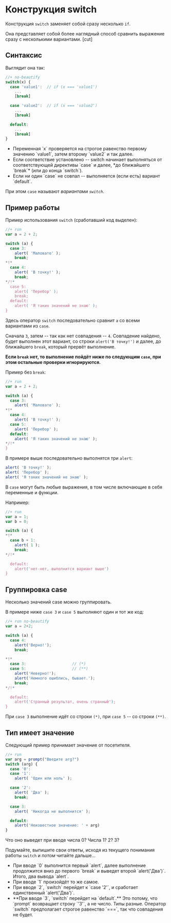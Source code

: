 # Конструкция switch

Конструкция `switch` заменяет собой сразу несколько `if`.

Она представляет собой более наглядный способ сравнить выражение сразу с несколькими вариантами.
[cut]
## Синтаксис

Выглядит она так:

```js
//+ no-beautify
switch(x) {
  case 'value1':  // if (x === 'value1')
    ...
    [break]

  case 'value2':  // if (x === 'value2')
    ...
    [break]

  default:
    ...
    [break]
}
```

<ul>
<li>
Переменная `x` проверяется на строгое равенство первому значению `value1`, затем второму `value2` и так далее. 
</li>
<li>
Если соответствие установлено -- switch начинает выполняться от соответствующей директивы `case` и далее, *до ближайшего `break`* (или до конца `switch`).
</li>
<li>
Если ни один `case` не совпал -- выполняетcя (если есть) вариант `default`.
</li>
</ul>

При этом `case` называют *вариантами `switch`*. 

## Пример работы   

Пример использования `switch` (сработавший код выделен):

```js
//+ run
var a = 2 + 2;

switch (a) {
  case 3:
    alert( 'Маловато' );
    break;
*!*
  case 4:
    alert( 'В точку!' );
    break;
*/!*
  case 5:
    alert( 'Перебор' );
    break;
  default:
    alert( 'Я таких значений не знаю' );
}
```

Здесь оператор `switch` последовательно сравнит `a` со всеми вариантами из `case`.

Сначала `3`, затем -- так как нет совпадения -- `4`. Совпадение найдено, будет выполнен этот вариант, со строки `alert('В точку!')` и далее, до ближайшего `break`, который прервёт выполнение.

**Если `break` нет, то выполнение пойдёт ниже по следующим `case`, при этом остальные проверки игнорируются.**

Пример без `break`:

```js
//+ run
var a = 2 + 2;

switch (a) {
  case 3:
    alert( 'Маловато' );
*!*
  case 4:
    alert( 'В точку!' );
  case 5:
    alert( 'Перебор' );
  default:
    alert( 'Я таких значений не знаю' );
*/!*
}
```

В примере выше  последовательно выполнятся три `alert`:

```js
alert( 'В точку!' );
alert( 'Перебор' );
alert( 'Я таких значений не знаю' );
```

В `case` могут быть любые выражения, в том числе включающие в себя переменные и функции.

Например:

```js
//+ run
var a = 1;
var b = 0;

switch (a) {
*!*
  case b + 1:
    alert( 1 );
    break;
*/!*

  default:
    alert('нет-нет, выполнится вариант выше')
}
```

## Группировка case

Несколько значений case можно группировать.

В примере ниже `case 3` и `case 5`  выполняют один и тот же код:

```js
//+ run no-beautify
var a = 2+2;

switch (a) {
  case 4:
    alert('Верно!');
    break;

*!*
  case 3:                    // (*)
  case 5:                    // (**)
    alert('Неверно!');
    alert('Немного ошиблись, бывает.');
    break;
*/!*

  default:
    alert('Странный результат, очень странный');
}
```

При `case 3` выполнение идёт со строки `(*)`, при `case 5` -- со строки `(**)`.

## Тип имеет значение   

Следующий пример принимает значение от посетителя.

```js
//+ run
var arg = prompt("Введите arg?")
switch (arg) {
  case '0':
  case '1':
    alert( 'Один или ноль' );

  case '2':
    alert( 'Два' );
    break;

  case 3:
    alert( 'Никогда не выполнится' );

  default:
    alert('Неизвестное значение: ' + arg)
}
```

Что оно выведет при вводе числа 0? Числа 1? 2? 3? 

Подумайте, выпишите свои ответы, исходя из текущего понимания работы `switch` и *потом* читайте дальше...

<ul>
<li>При вводе `0` выполнится первый `alert`, далее выполнение продолжится вниз до первого `break` и выведет второй `alert('Два')`. Итого, два вывода `alert`.</li>
<li>При вводе `1` произойдёт то же самое.</li>
<li>При вводе `2`, `switch` перейдет к `case '2'`, и сработает единственный `alert('Два')`.</li>
<li>**При вводе `3`, `switch` перейдет на `default`.** Это потому, что `prompt` возвращает строку `'3'`, а не число. Типы разные. Оператор `switch` предполагает строгое равенство `===`, так что совпадения не будет.</li>
</ul>

